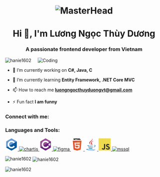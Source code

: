 <h1 align="center">
  <img src="https://i.pinimg.com/originals/cd/19/2c/cd192cdbaae2b126d66f1e5b257cc471.gif" alt="MasterHead">
</h1>
<h1 align="center">Hi 👋, I'm Lương Ngọc Thùy Dương</h1>
<h3 align="center">A passionate frontend developer from Vietnam</h3>
<img align="right" alt="Coding" width="400" src="https://media3.giphy.com/media/v1.Y2lkPTc5MGI3NjExeDBoczZiZTRpY2ZkNXY5ZjEzZXlkOGkxYzBmbGZ6YWQ3Z3Fud3drbyZlcD12MV9pbnRlcm5hbF9naWZfYnlfaWQmY3Q9Zw/2IudUHdI075HL02Pkk/giphy.webp">


<p align="left"> <img src="https://komarev.com/ghpvc/?username=hanie1602&label=Profile%20views&color=0e75b6&style=flat" alt="hanie1602" /> </p>

- 🔭 I’m currently working on **C#, Java, C**

- 🌱 I’m currently learning **Entity Framework, .NET Core MVC**

- 📫 How to reach me **luongngocthuyduongvt@gmail.com**

- ⚡ Fun fact **I am funny**

<h3 align="left">Connect with me:</h3>
<p align="left">
</p>

<h3 align="left">Languages and Tools:</h3>
<p align="left"> <a href="https://www.cprogramming.com/" target="_blank" rel="noreferrer"> <img src="https://raw.githubusercontent.com/devicons/devicon/master/icons/c/c-original.svg" alt="c" width="40" height="40"/> </a> <a href="https://www.chartjs.org" target="_blank" rel="noreferrer"> <img src="https://www.chartjs.org/media/logo-title.svg" alt="chartjs" width="40" height="40"/> </a> <a href="https://www.w3schools.com/cs/" target="_blank" rel="noreferrer"> <img src="https://raw.githubusercontent.com/devicons/devicon/master/icons/csharp/csharp-original.svg" alt="csharp" width="40" height="40"/> </a> <a href="https://www.figma.com/" target="_blank" rel="noreferrer"> <img src="https://www.vectorlogo.zone/logos/figma/figma-icon.svg" alt="figma" width="40" height="40"/> </a> <a href="https://www.w3.org/html/" target="_blank" rel="noreferrer"> <img src="https://raw.githubusercontent.com/devicons/devicon/master/icons/html5/html5-original-wordmark.svg" alt="html5" width="40" height="40"/> </a> <a href="https://www.java.com" target="_blank" rel="noreferrer"> <img src="https://raw.githubusercontent.com/devicons/devicon/master/icons/java/java-original.svg" alt="java" width="40" height="40"/> </a> <a href="https://developer.mozilla.org/en-US/docs/Web/JavaScript" target="_blank" rel="noreferrer"> <img src="https://raw.githubusercontent.com/devicons/devicon/master/icons/javascript/javascript-original.svg" alt="javascript" width="40" height="40"/> </a> <a href="https://www.microsoft.com/en-us/sql-server" target="_blank" rel="noreferrer"> <img src="https://www.svgrepo.com/show/303229/microsoft-sql-server-logo.svg" alt="mssql" width="40" height="40"/> </a> </p>

<p><img align="left" src="https://github-readme-stats.vercel.app/api/top-langs?username=hanie1602&show_icons=true&locale=en&layout=compact" alt="hanie1602" /></p>

<p>&nbsp;<img align="center" src="https://github-readme-stats.vercel.app/api?username=hanie1602&show_icons=true&locale=en" alt="hanie1602" /></p>

<p><img align="center" src="https://github-readme-streak-stats.herokuapp.com/?user=hanie1602&" alt="hanie1602" /></p>
